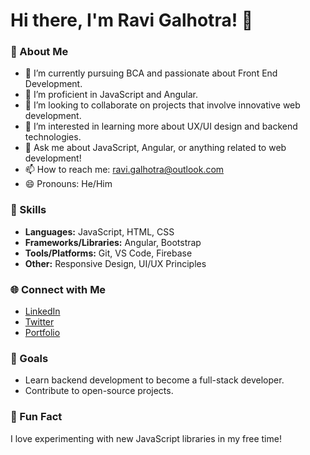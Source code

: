 # Hi there, I'm Ravi Galhotra! 👋

### 🌟 About Me
- 🔭 I’m currently pursuing BCA and passionate about Front End Development.
- 🌱 I’m proficient in JavaScript and Angular.
- 👯 I’m looking to collaborate on projects that involve innovative web development.
- 🤔 I’m interested in learning more about UX/UI design and backend technologies.
- 💬 Ask me about JavaScript, Angular, or anything related to web development!
- 📫 How to reach me: [ravi.galhotra@outlook.com](mailto:ravi.galhotra@outlook.com)
- 😄 Pronouns: He/Him

### 🚀 Skills
- **Languages:** JavaScript, HTML, CSS
- **Frameworks/Libraries:** Angular, Bootstrap
- **Tools/Platforms:** Git, VS Code, Firebase
- **Other:** Responsive Design, UI/UX Principles

### 🌐 Connect with Me
- [LinkedIn](https://www.linkedin.com/in/galhotra-ravi/)
- [Twitter](https://x.com/ravigalhotra31)
- [Portfolio](https://ravigalhotra.me)

### 🎯 Goals
- Learn backend development to become a full-stack developer.
- Contribute to open-source projects.

### 🌟 Fun Fact
I love experimenting with new JavaScript libraries in my free time!
